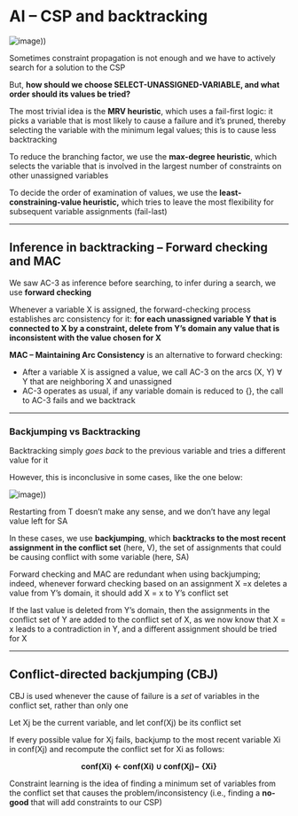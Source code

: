 # AI – CSP and backtracking
![image](1%205.png)))

Sometimes constraint propagation is not enough and we have to actively search for a solution to the CSP

But, **how should we choose SELECT-UNASSIGNED-VARIABLE, and what order should its values be tried?**

The most trivial idea is the **MRV heuristic**, which uses a fail-first logic: it picks a variable that is most likely to cause a failure and it’s pruned, thereby selecting the variable with the minimum legal values; this is to cause less backtracking

To reduce the branching factor, we use the **max-degree heuristic**, which selects the variable that is involved in the largest number of constraints on other unassigned variables

To decide the order of examination of values, we use the **least-constraining-value heuristic,** which tries to leave the most flexibility for subsequent variable assignments (fail-last)

------------------

## Inference in backtracking – Forward checking and MAC

We saw AC-3 as inference before searching, to infer during a search, we use **forward checking**

Whenever a variable X is assigned, the forward-checking process establishes arc consistency for it: **for each unassigned variable Y that is connected to X by a constraint, delete from Y’s domain any value that is inconsistent with the value chosen for X**

**MAC – Maintaining Arc Consistency** is an alternative to forward checking:

- After a variable X is assigned a value, we call AC-3 on the arcs (X, Y) ∀ Y that are neighboring X and unassigned
- AC-3 operates as usual, if any variable domain is reduced to {}, the call to AC-3 fails and we backtrack

--------------

### Backjumping vs Backtracking

Backtracking simply *goes back* to the previous variable and tries a different value for it

However, this is inconclusive in some cases, like the one below:

![image](2%204.png)))

Restarting from T doesn’t make any sense, and we don’t have any legal value left for SA

In these cases, we use **backjumping**, which **backtracks to the most recent assignment in the conflict set** (here, V), the set of assignments that could be causing conflict with some variable (here, SA)

Forward checking and MAC are redundant when using backjumping; indeed, whenever forward checking based on an assignment X =x deletes a value from Y’s domain, it should add X = x to Y’s conflict set

If the last value is deleted from Y’s domain, then the assignments in the conflict set of Y are added to the conflict set of X, as we now know that X = x leads to a contradiction in Y, and a different assignment should be tried for X

----------------

## Conflict-directed backjumping (CBJ)

CBJ is used whenever the cause of failure is a *set* of variables in the conflict set, rather than only one

Let Xj be the current variable, and let conf(Xj) be its conflict set

If every possible value for Xj fails, backjump to the most recent variable Xi in conf(Xj) and recompute the conflict set for Xi as follows: 

<p align="center">
<b>conf(Xi) ← conf(Xi) ∪ conf(Xj)− {Xi}</b>
</p> 

Constraint learning is the idea of finding a minimum set of variables from the conflict set that causes the problem/inconsistency (i.e., finding a **no-good** that will add constraints to our CSP)
